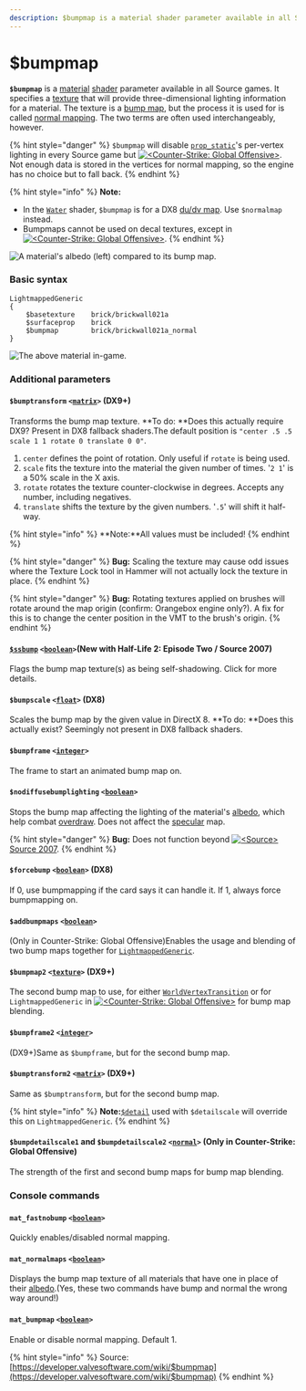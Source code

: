 ```yaml
---
description: $bumpmap is a material shader parameter available in all Source games.
---
```


# $bumpmap

&#x20;**`$bumpmap`** is a [material](../valve-material-type-vmt.md) [shader](../shader/) parameter available in all Source games. It specifies a [texture](../) that will provide three-dimensional lighting information for a material. The texture is a [bump map](./), but the process it is used for is called [normal mapping](http://en.wikipedia.org/wiki/Normal\_mapping). The two terms are often used interchangeably, however.

{% hint style="danger" %}
`$bumpmap` will disable [`prop_static`](https://developer.valvesoftware.com/wiki/Prop\_static)'s per-vertex lighting in every Source game but [![\<Counter-Strike: Global Offensive>](https://developer.valvesoftware.com/w/images/3/35/Csgo.png)](https://developer.valvesoftware.com/wiki/Counter-Strike:\_Global\_Offensive). Not enough data is stored in the vertices for normal mapping, so the engine has no choice but to fall back.
{% endhint %}

{% hint style="info" %}
**Note:**

* In the [`Water`](https://developer.valvesoftware.com/wiki/Water\_\(shader\)) shader, `$bumpmap` is for a DX8 [du/dv map](https://developer.valvesoftware.com/wiki/Du/dv\_map). Use `$normalmap` instead.
* Bumpmaps cannot be used on decal textures, except in [![\<Counter-Strike: Global Offensive>](https://developer.valvesoftware.com/w/images/3/35/Csgo.png)](https://developer.valvesoftware.com/wiki/Counter-Strike:\_Global\_Offensive).
{% endhint %}

![A material's albedo (left) compared to its bump map.](../../../.gitbook/assets/brickwall021a\_normalcompare.jpg)

### Basic syntax

```
LightmappedGeneric
{
	$basetexture	brick/brickwall021a
	$surfaceprop	brick
	$bumpmap		brick/brickwall021a_normal
}
```

![The above material in-game.](../../../.gitbook/assets/example\_of\_bump\_mapping.jpg)

### Additional parameters

#### `$bumptransform` `<`[`matrix`](https://developer.valvesoftware.com/wiki/Matrix)`>` (DX9+)

Transforms the bump map texture. **To do: **Does this actually require DX9? Present in DX8 fallback shaders.The default position is `"center .5 .5 scale 1 1 rotate 0 translate 0 0"`.

1. `center` defines the point of rotation. Only useful if `rotate` is being used.
2. `scale` fits the texture into the material the given number of times. '`2 1`' is a 50% scale in the X axis.
3. `rotate` rotates the texture counter-clockwise in degrees. Accepts any number, including negatives.
4. `translate` shifts the texture by the given numbers. '`.5`' will shift it half-way.

{% hint style="info" %}
**Note:**All values must be included!
{% endhint %}

{% hint style="danger" %}
**Bug:** Scaling the texture may cause odd issues where the Texture Lock tool in Hammer will not actually lock the texture in place.
{% endhint %}

{% hint style="danger" %}
**Bug:** Rotating textures applied on brushes will rotate around the map origin (confirm: Orangebox engine only?). A fix for this is to change the center position in the VMT to the brush's origin.
{% endhint %}

#### [`$ssbump`](usdssbump.md) `<`[`boolean`](https://developer.valvesoftware.com/wiki/Boolean)`>`(New with Half-Life 2: Episode Two / Source 2007)

Flags the bump map texture(s) as being self-shadowing. Click for more details.

#### `$bumpscale` `<`[`float`](https://developer.valvesoftware.com/wiki/Float)`>` (DX8)

Scales the bump map by the given value in DirectX 8. **To do: **Does this actually exist? Seemingly not present in DX8 fallback shaders.

#### `$bumpframe` `<`[`integer`](https://developer.valvesoftware.com/wiki/Integer)`>`

The frame to start an animated bump map on.

#### `$nodiffusebumplighting` `<`[`boolean`](https://developer.valvesoftware.com/wiki/Boolean)`>`

Stops the bump map affecting the lighting of the material's [albedo](../albedo.md), which help combat [overdraw](https://developer.valvesoftware.com/wiki/Material\_optimization#Overdraw). Does not affect the [specular](https://developer.valvesoftware.com/wiki/Specular) map.

{% hint style="danger" %}
**Bug:** Does not function beyond [![\<Source>](https://developer.valvesoftware.com/w/images/1/18/Source\_07\_icon\_16x16.png)](https://developer.valvesoftware.com/wiki/Source\_2007) [Source 2007](https://developer.valvesoftware.com/wiki/Source\_2007).
{% endhint %}

#### `$forcebump` `<`[`boolean`](https://developer.valvesoftware.com/wiki/Boolean)`>` (DX8)

If 0, use bumpmapping if the card says it can handle it. If 1, always force bumpmapping on.

#### `$addbumpmaps` `<`[`boolean`](https://developer.valvesoftware.com/wiki/Boolean)`>`&#x20;

(Only in Counter-Strike: Global Offensive)Enables the usage and blending of two bump maps together for [`LightmappedGeneric`](https://developer.valvesoftware.com/wiki/LightmappedGeneric).

#### `$bumpmap2` `<`[`texture`](https://developer.valvesoftware.com/wiki/Texture)`>` (DX9+)

The second bump map to use, for either [`WorldVertexTransition`](https://developer.valvesoftware.com/wiki/WorldVertexTransition) or for `LightmappedGeneric` in [![\<Counter-Strike: Global Offensive>](https://developer.valvesoftware.com/w/images/3/35/Csgo.png)](https://developer.valvesoftware.com/wiki/Counter-Strike:\_Global\_Offensive) for bump map blending.

#### `$bumpframe2` `<`[`integer`](https://developer.valvesoftware.com/wiki/Integer)`>`&#x20;

(DX9+)Same as `$bumpframe`, but for the second bump map.

#### `$bumptransform2` `<`[`matrix`](https://developer.valvesoftware.com/wiki/Matrix)`>` (DX9+)

Same as `$bumptransform`, but for the second bump map.

{% hint style="info" %}
**Note:**[`$detail`](https://developer.valvesoftware.com/wiki/$detail) used with `$detailscale` will override this on `LightmappedGeneric`.
{% endhint %}

#### `$bumpdetailscale1` and `$bumpdetailscale2` `<`[`normal`](https://developer.valvesoftware.com/wiki/Normal)`>` (Only in Counter-Strike: Global Offensive)

The strength of the first and second bump maps for bump map blending.

### Console commands

#### `mat_fastnobump` `<`[`boolean`](https://developer.valvesoftware.com/wiki/Boolean)`>`

Quickly enables/disabled normal mapping.

#### `mat_normalmaps` `<`[`boolean`](https://developer.valvesoftware.com/wiki/Boolean)`>`

Displays the bump map texture of all materials that have one in place of their [albedo](../albedo.md).(Yes, these two commands have bump and normal the wrong way around!)

#### `mat_bumpmap` `<`[`boolean`](https://developer.valvesoftware.com/wiki/Boolean)`>`

Enable or disable normal mapping. Default 1.

{% hint style="info" %}
Source: [https://developer.valvesoftware.com/wiki/$bumpmap](https://developer.valvesoftware.com/wiki/$bumpmap)
{% endhint %}
